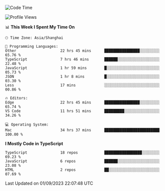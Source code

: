 <!--START_SECTION:waka-->
![Code Time](http://img.shields.io/badge/Code%20Time-5%2C084%20hrs%2025%20mins-blue)

![Profile Views](http://img.shields.io/badge/Profile%20Views-1-blue)

📊 **This Week I Spent My Time On** 

```text
🕑︎ Time Zone: Asia/Shanghai

💬 Programming Languages: 
Other                    22 hrs 45 mins      ████████████████░░░░░░░░░   65.76 % 
TypeScript               7 hrs 46 mins       ██████░░░░░░░░░░░░░░░░░░░   22.48 % 
JavaScript               1 hr 59 mins        █░░░░░░░░░░░░░░░░░░░░░░░░   05.73 % 
JSON                     1 hr 8 mins         █░░░░░░░░░░░░░░░░░░░░░░░░   03.30 % 
Less                     17 mins             ░░░░░░░░░░░░░░░░░░░░░░░░░   00.86 % 

🔥 Editors: 
Edge                     22 hrs 45 mins      ████████████████░░░░░░░░░   65.74 % 
VS Code                  11 hrs 51 mins      █████████░░░░░░░░░░░░░░░░   34.26 % 

💻 Operating System: 
Mac                      34 hrs 37 mins      █████████████████████████   100.00 % 
```

**I Mostly Code in TypeScript** 

```text
TypeScript               18 repos            █████████████████░░░░░░░░   69.23 % 
JavaScript               6 repos             ██████░░░░░░░░░░░░░░░░░░░   23.08 % 
HTML                     2 repos             ██░░░░░░░░░░░░░░░░░░░░░░░   07.69 % 
```




 Last Updated on 01/09/2023 22:07:48 UTC
<!--END_SECTION:waka-->
